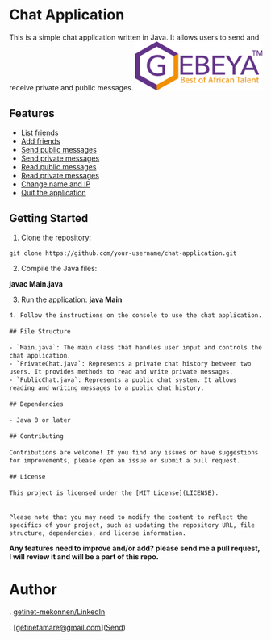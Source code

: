 # Chat Application
This is a simple chat application written in Java. It allows users to send and receive private and public messages.
<img src="./Images/logo.png" width="50%"  height="50%"/>

## Features

- [List friends](./FriendsList.java)
- [Add friends](./FriendsList.java)
- [Send public messages](./PublicChat.java)
- [Send private messages](./PrivateChat.java)
- [Read public messages](./PublicChat.java)
- [Read private messages](./PrivateChat.java)
- [Change name and IP](./Main.java)
- [Quit the application](./Main.java)

## Getting Started

1. Clone the repository:
```shell
git clone https://github.com/your-username/chat-application.git
```
2. Compile the Java files:

**javac Main.java**

3. Run the application:
   **java Main**
```shell
4. Follow the instructions on the console to use the chat application.

## File Structure

- `Main.java`: The main class that handles user input and controls the chat application.
- `PrivateChat.java`: Represents a private chat history between two users. It provides methods to read and write private messages.
- `PublicChat.java`: Represents a public chat system. It allows reading and writing messages to a public chat history.

## Dependencies

- Java 8 or later

## Contributing

Contributions are welcome! If you find any issues or have suggestions for improvements, please open an issue or submit a pull request.

## License

This project is licensed under the [MIT License](LICENSE).


Please note that you may need to modify the content to reflect the specifics of your project, such as updating the repository URL, file structure, dependencies, and license information.
```
**Any features need to improve and/or add? please send me a pull request, I will review it and will be a part of this repo.**
# Author
. [getinet-mekonnen/LinkedIn](https://www.linkedin.com/in/getinet-mekonnen/)

. [getinetamare@gmail.com](<a href="mailto:getinetamare@email.com">Send</a>)
